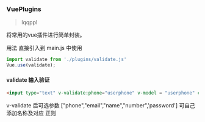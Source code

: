### VuePlugins
> lqqppl

将常用的vue插件进行简单封装。

用法 直接引入到 main.js 中使用


```js
import validate from './plugins/validate.js'
Vue.use(validate);

```


#### validate 输入验证

```html
<input type="text" v-validate:phone="userphone" v-model = "userphone" class="form-control">
```
v-validate 后可选参数  ["phone","email","name","number",'password'] 可自己添加名称及对应 正则
